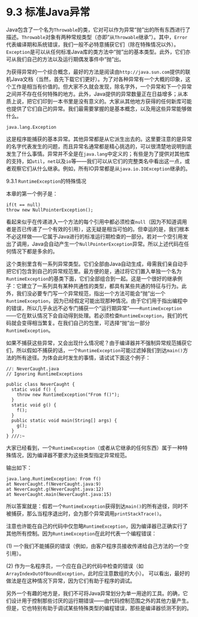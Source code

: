 # 9.3 标准Java异常


Java包含了一个名为`Throwable`的类，它对可以作为异常“抛”出的所有东西进行了描述。`Throwable`对象有两种常规类型（亦即“从`Throwable`继承”）。其中，`Error`代表编译期和系统错误，我们一般不必特意捕获它们（除在特殊情况以外）。`Exception`是可以从任何标准Java库的类方法中“抛”出的基本类型。此外，它们亦可从我们自己的方法以及运行期偶发事件中“抛”出。

为获得异常的一个综合概念，最好的方法是阅读由`http://java.sun.com`提供的联机Java文档（当然，首先下载它们更好）。为了对各种异常有一个大概的印象，这个工作是相当有价值的。但大家不久就会发现，除名字外，一个异常和下一个异常之间并不存在任何特殊的地方。此外，Java提供的异常数量正在日益增多；从本质上说，把它们印到一本书里是没有意义的。大家从其他地方获得的任何新库可能也提供了它们自己的异常。我们最需要掌握的是基本概念，以及用这些异常能够做什么。

```
java.lang.Exception
```

这是程序能捕获的基本异常。其他异常都是从它派生出去的。这里要注意的是异常的名字代表发生的问题，而且异常名通常都是精心挑选的，可以很清楚地说明到底发生了什么事情。异常并不全是在`java.lang`中定义的；有些是为了提供对其他库的支持，如`util`，`net`以及`io`等——我们可以从它们的完整类名中看出这一点，或者观察它们从什么继承。例如，所有IO异常都是从`java.io.IOException`继承的。

9.3.1 `RuntimeException`的特殊情况

本章的第一个例子是：

```
if(t == null)
throw new NullPointerException();
```

看起来似乎在传递进入一个方法的每个引用中都必须检查`null`（因为不知道调用者是否已传递了一个有效的引用），这无疑是相当可怕的。但幸运的是，我们根本不必这样做——它属于Java进行的标准运行期检查的一部分。若对一个空引用发出了调用，Java会自动产生一个`NullPointerException`异常。所以上述代码在任何情况下都是多余的。

这个类别里含有一系列异常类型。它们全部由Java自动生成，毋需我们亲自动手把它们包含到自己的异常规范里。最方便的是，通过将它们置入单独一个名为`RuntimeException`的基类下面，它们全部组合到一起。这是一个很好的继承例子：它建立了一系列具有某种共通性的类型，都具有某些共通的特征与行为。此外，我们没必要专门写一个异常规范，指出一个方法可能会“抛”出一个`RuntimeException`，因为已经假定可能出现那种情况。由于它们用于指出编程中的错误，所以几乎永远不必专门捕获一个“运行期异常”——`RuntimeException`——它在默认情况下会自动得到处理。若必须检查`RuntimeException`，我们的代码就会变得相当繁复。在我们自己的包里，可选择“抛”出一部分`RuntimeException`。

如果不捕获这些异常，又会出现什么情况呢？由于编译器并不强制异常规范捕获它们，所以假如不捕获的话，一个`RuntimeException`可能过滤掉我们到达`main()`方法的所有途径。为体会此时发生的事情，请试试下面这个例子：

```
//: NeverCaught.java
// Ignoring RuntimeExceptions

public class NeverCaught {
  static void f() {
    throw new RuntimeException("From f()");
  }
  static void g() {
    f();
  }
  public static void main(String[] args) {
    g();
  }
} ///:~
```

大家已经看到，一个`RuntimeException`（或者从它继承的任何东西）属于一种特殊情况，因为编译器不要求为这些类型指定异常规范。

输出如下：

```
java.lang.RuntimeException: From f()
at NeverCaught.f(NeverCaught.java:9)
at NeverCaught.g(NeverCaught.java:12)
at NeverCaught.main(NeverCaught.java:15)
```

所以答案就是：假若一个`RuntimeException`获得到达`main()`的所有途径，同时不被捕获，那么当程序退出时，会为那个异常调用`printStackTrace()`。

注意也许能在自己的代码中仅忽略`RuntimeException`，因为编译器已正确实行了其他所有控制。因为`RuntimeException`在此时代表一个编程错误：

(1) 一个我们不能捕获的错误（例如，由客户程序员接收传递给自己方法的一个空引用）。

(2) 作为一名程序员，一个应在自己的代码中检查的错误（如`ArrayIndexOutOfBoundException`，此时应注意数组的大小）。
可以看出，最好的做法是在这种情况下异常，因为它们有助于程序的调试。

另外一个有趣的地方是，我们不可将Java异常划分为单一用途的工具。的确，它们设计用于控制那些讨厌的运行期错误——由代码控制范围之外的其他力量产生。但是，它也特别有助于调试某些特殊类型的编程错误，那些是编译器侦测不到的。
